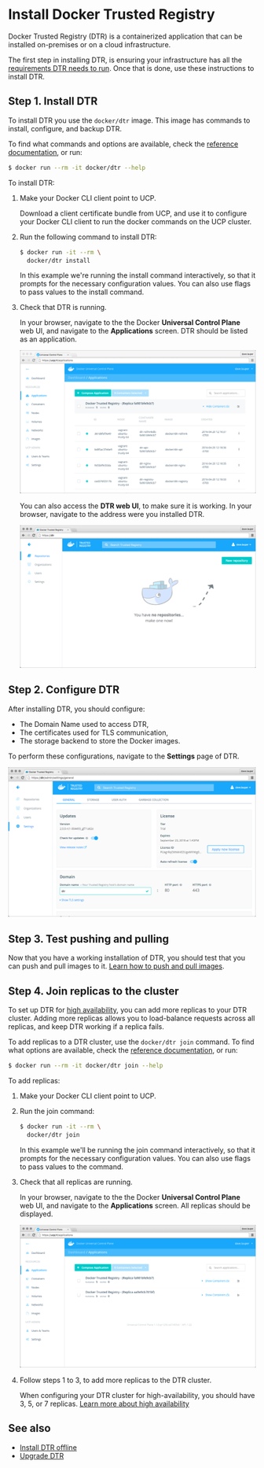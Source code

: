 <!--[metadata]>
+++
aliases = [ "/docker-trusted-registry/install/dtr-ami-byol-launch/",
            "/docker-trusted-registry/install/dtr-ami-bds-launch/",
            "/docker-trusted-registry/install/dtr-vhd-azure/"]
title = "Install Docker Trusted Registry"
description = "Learn how to install Docker Trusted Registry for production."
keywords = ["docker, dtr, registry, install"]
[menu.main]
parent="workw_dtr_install"
weight=20
+++
<![end-metadata]-->


# Install Docker Trusted Registry

Docker Trusted Registry (DTR) is a containerized application that can be
installed on-premises or on a cloud infrastructure.

The first step in installing DTR, is ensuring your
infrastructure has all the [requirements DTR needs to run](system-requirements).
Once that is done, use these instructions to install DTR.


## Step 1. Install DTR

To install DTR you use the `docker/dtr` image. This image has commands to
install, configure, and backup DTR.

To find what commands and options are available, check the
[reference documentation](../reference/install.md), or run:

```bash
$ docker run --rm -it docker/dtr --help
```

To install DTR:

1. Make your Docker CLI client point to UCP.

    Download a client certificate bundle from UCP, and use it to configure
    your Docker CLI client to run the docker commands on the UCP cluster.

2. Run the following command to install DTR:

    ```bash
    $ docker run -it --rm \
      docker/dtr install
    ```

    In this example we're running the install command interactively, so that it
    prompts for the necessary configuration values.
    You can also use flags to pass values to the install command.

3. Check that DTR is running.

    In your browser, navigate to the the Docker **Universal Control Plane**
    web UI, and navigate to the **Applications** screen. DTR should be listed
    as an application.

    ![](../images/install-dtr-1.png)

    You can also access the **DTR web UI**, to make sure it is working. In your
    browser, navigate to the address were you installed DTR.

    ![](../images/install-dtr-2.png)


## Step 2. Configure DTR

After installing DTR, you should configure:

  * The Domain Name used to access DTR,
  * The certificates used for TLS communication,
  * The storage backend to store the Docker images.

  To perform these configurations, navigate to the **Settings** page of DTR.

  ![](../images/install-dtr-3.png)

## Step 3. Test pushing and pulling

Now that you have a working installation of DTR, you should test that you can
push and pull images to it.
[Learn how to push and pull images](../repos-and-images/push-and-pull-images.md).

## Step 4. Join replicas to the cluster

To set up DTR for [high availability](../high-availability/high-availability.md),
you can add more replicas to your DTR cluster. Adding more replicas allows you
to load-balance requests across all replicas, and keep DTR working if a
replica fails.

To add replicas to a DTR cluster, use the `docker/dtr join` command. To find
what options are available, check the
[reference documentation](../reference/join.md), or run:

```bash
$ docker run --rm -it docker/dtr join --help
```

To add replicas:

1. Make your Docker CLI client point to UCP.

2. Run the join command:

    ```bash
    $ docker run -it --rm \
      docker/dtr join
    ```

    In this example we'll be running the join command interactively, so that it
    prompts for the necessary configuration values.
    You can also use flags to pass values to the command.

3. Check that all replicas are running.

    In your browser, navigate to the the Docker **Universal Control Plane**
    web UI, and navigate to the **Applications** screen. All replicas should
    be displayed.

    ![](../images/install-dtr-4.png)

4. Follow steps 1 to 3, to add more replicas to the DTR cluster.

    When configuring your DTR cluster for high-availability, you should have
    3, 5, or 7 replicas.
    [Learn more about high availability](../high-availability/high-availability.md)

## See also

* [Install DTR offline](install-dtr-offline.md)
* [Upgrade DTR](upgrade/upgrade-major.md)
